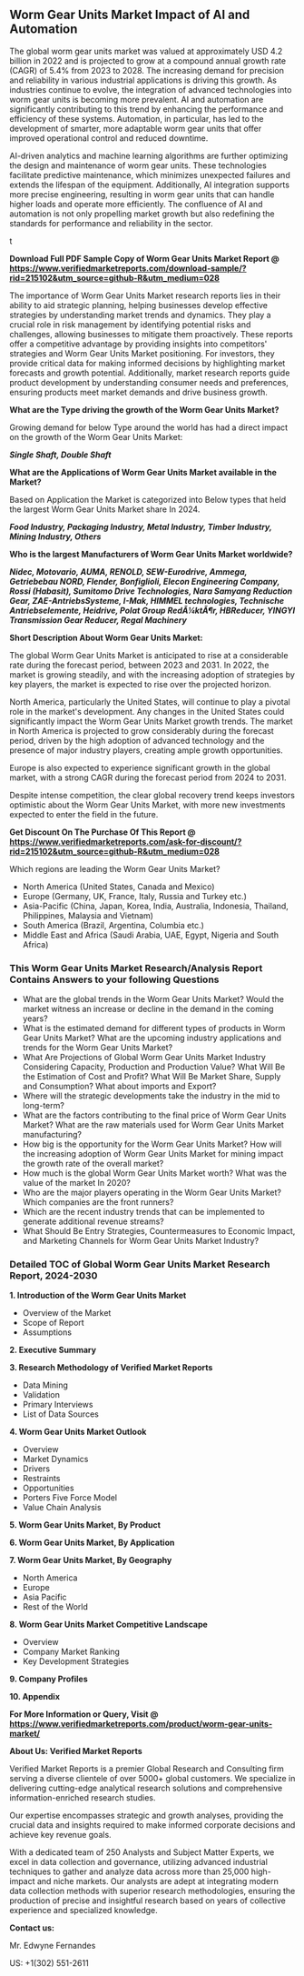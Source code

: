 <h2>Worm Gear Units Market Impact of AI and Automation</h2><p>The global worm gear units market was valued at approximately USD 4.2 billion in 2022 and is projected to grow at a compound annual growth rate (CAGR) of 5.4% from 2023 to 2028. The increasing demand for precision and reliability in various industrial applications is driving this growth. As industries continue to evolve, the integration of advanced technologies into worm gear units is becoming more prevalent. AI and automation are significantly contributing to this trend by enhancing the performance and efficiency of these systems. Automation, in particular, has led to the development of smarter, more adaptable worm gear units that offer improved operational control and reduced downtime.</p><p>AI-driven analytics and machine learning algorithms are further optimizing the design and maintenance of worm gear units. These technologies facilitate predictive maintenance, which minimizes unexpected failures and extends the lifespan of the equipment. Additionally, AI integration supports more precise engineering, resulting in worm gear units that can handle higher loads and operate more efficiently. The confluence of AI and automation is not only propelling market growth but also redefining the standards for performance and reliability in the sector.</p>t</p><p id="" class=""><strong>Download Full PDF Sample Copy of Worm Gear Units Market Report @ <a href="https://www.verifiedmarketreports.com/download-sample/?rid=215102&utm_source=github-R&utm_medium=028" target="_blank">https://www.verifiedmarketreports.com/download-sample/?rid=215102&utm_source=github-R&utm_medium=028</a></strong></p><p>The importance of&nbsp;Worm Gear Units Market research reports lies in their ability to aid strategic planning, helping businesses develop effective strategies by understanding market trends and dynamics. They play a crucial role in risk management by identifying potential risks and challenges, allowing businesses to mitigate them proactively. These reports offer a competitive advantage by providing insights into competitors' strategies and Worm Gear Units Market positioning. For investors, they provide critical data for making informed decisions by highlighting market forecasts and growth potential. Additionally, market research reports guide product development by understanding consumer needs and preferences, ensuring products meet market demands and drive business growth.</p><p><strong>What are the&nbsp;Type driving the growth of the Worm Gear Units Market?</strong></p><p id="" class="">Growing demand for below Type around the world has had a direct impact on the growth of the Worm Gear Units Market:</p><em><strong>Single Shaft, Double Shaft</strong></em></p><strong>What are the&nbsp;Applications&nbsp;of Worm Gear Units Market available in the Market?</strong></p><p id="" class="">Based on Application the Market is categorized into Below types that held the largest Worm Gear Units Market share In 2024.</p><em><strong>Food Industry, Packaging Industry, Metal Industry, Timber Industry, Mining Industry, Others</strong></em></p><strong>Who is the largest Manufacturers of Worm Gear Units Market worldwide?</strong></p><p><em><strong>Nidec, Motovario, AUMA, RENOLD, SEW-Eurodrive, Ammega, Getriebebau NORD, Flender, Bonfiglioli, Elecon Engineering Company, Rossi (Habasit), Sumitomo Drive Technologies, Nara Samyang Reduction Gear, ZAE-AntriebsSysteme, I-Mak, HIMMEL technologies, Technische Antriebselemente, Heidrive, Polat Group RedÃ¼ktÃ¶r, HBReducer, YINGYI Transmission Gear Reducer, Regal Machinery</strong></em></p><p id="" class=""><strong>Short Description About Worm Gear Units Market:</strong></p><p>The global Worm Gear Units Market is anticipated to rise at a considerable rate during the forecast period, between 2023 and 2031. In 2022, the market is growing steadily, and with the increasing adoption of strategies by key players, the market is expected to rise over the projected horizon.</p><p>North America, particularly the United States, will continue to play a pivotal role in the market's development. Any changes in the United States could significantly impact the Worm Gear Units Market growth trends. The market in North America is projected to grow considerably during the forecast period, driven by the high adoption of advanced technology and the presence of major industry players, creating ample growth opportunities.</p><p>Europe is also expected to experience significant growth in the global market, with a strong CAGR during the forecast period from 2024 to 2031.</p><p>Despite intense competition, the clear global recovery trend keeps investors optimistic about the Worm Gear Units Market, with more new investments expected to enter the field in the future.</p><p id="" class=""><strong>Get Discount On The Purchase Of This Report @ <a href="https://www.verifiedmarketreports.com/ask-for-discount/?rid=215102&utm_source=github-R&utm_medium=028" target="_blank">https://www.verifiedmarketreports.com/ask-for-discount/?rid=215102&utm_source=github-R&utm_medium=028</a></strong></p>Which regions are leading the Worm Gear Units Market?</p><ul><li>North America (United States, Canada and Mexico)</li><li>Europe (Germany, UK, France, Italy, Russia and Turkey etc.)</li><li>Asia-Pacific (China, Japan, Korea, India, Australia, Indonesia, Thailand, Philippines, Malaysia and Vietnam)</li><li>South America (Brazil, Argentina, Columbia etc.)</li><li>Middle East and Africa (Saudi Arabia, UAE, Egypt, Nigeria and South Africa)</li></ul><h3 id="" class="">This Worm Gear Units Market Research/Analysis Report Contains Answers to your following Questions</h3><ul><li>What are the global trends in the Worm Gear Units Market? Would the market witness an increase or decline in the demand in the coming years?</li><li>What is the estimated demand for different types of products in Worm Gear Units Market? What are the upcoming industry applications and trends for the Worm Gear Units Market?</li><li>What Are Projections of Global Worm Gear Units Market Industry Considering Capacity, Production and Production Value? What Will Be the Estimation of Cost and Profit? What Will Be Market Share, Supply and Consumption? What about imports and Export?</li><li>Where will the strategic developments take the industry in the mid to long-term?</li><li>What are the factors contributing to the final price of Worm Gear Units Market? What are the raw materials used for Worm Gear Units Market manufacturing?</li><li>How big is the opportunity for the Worm Gear Units Market? How will the increasing adoption of Worm Gear Units Market for mining impact the growth rate of the overall market?</li><li>How much is the global Worm Gear Units Market worth? What was the value of the market In 2020?</li><li>Who are the major players operating in the Worm Gear Units Market? Which companies are the front runners?</li><li>Which are the recent industry trends that can be implemented to generate additional revenue streams?</li><li>What Should Be Entry Strategies, Countermeasures to Economic Impact, and Marketing Channels for Worm Gear Units Market Industry?</li></ul><h3 id="" class="">Detailed TOC of Global Worm Gear Units Market Research Report, 2024-2030</h3><p id="" class=""><strong>1. Introduction of the Worm Gear Units Market</strong></p><ul><li>Overview of the Market</li><li>Scope of Report</li><li>Assumptions</li></ul><p id="" class=""><strong>2. Executive Summary</strong></p><p id="" class=""><strong>3. Research Methodology of Verified Market Reports</strong></p><ul><li>Data Mining</li><li>Validation</li><li>Primary Interviews</li><li>List of Data Sources</li></ul><p id="" class=""><strong>4. Worm Gear Units Market Outlook</strong></p><ul><li>Overview</li><li>Market Dynamics</li><li>Drivers</li><li>Restraints</li><li>Opportunities</li><li>Porters Five Force Model</li><li>Value Chain Analysis</li></ul><p id="" class=""><strong>5. Worm Gear Units Market, By Product</strong></p><p id="" class=""><strong>6. Worm Gear Units Market, By Application</strong></p><p id="" class=""><strong>7. Worm Gear Units Market, By Geography</strong></p><ul><li>North America</li><li>Europe</li><li>Asia Pacific</li><li>Rest of the World</li></ul><p id="" class=""><strong>8. Worm Gear Units Market Competitive Landscape</strong></p><ul><li>Overview</li><li>Company Market Ranking</li><li>Key Development Strategies</li></ul><p id="" class=""><strong>9. Company Profiles</strong></p><p id="" class=""><strong>10. Appendix</strong></p><p id="" class=""><strong>For More Information or Query, Visit @ <a href="https://www.verifiedmarketreports.com/product/worm-gear-units-market/" target="_blank">https://www.verifiedmarketreports.com/product/worm-gear-units-market/</a></strong></p><p id="" class=""><strong>About Us: Verified Market Reports</strong></p><p id="" class="">Verified Market Reports is a premier Global Research and Consulting firm serving a diverse clientele of over 5000+ global customers. We specialize in delivering cutting-edge analytical research solutions and comprehensive information-enriched research studies.</p><p id="" class="">Our expertise encompasses strategic and growth analyses, providing the crucial data and insights required to make informed corporate decisions and achieve key revenue goals.</p><p id="" class="">With a dedicated team of 250 Analysts and Subject Matter Experts, we excel in data collection and governance, utilizing advanced industrial techniques to gather and analyze data across more than 25,000 high-impact and niche markets. Our analysts are adept at integrating modern data collection methods with superior research methodologies, ensuring the production of precise and insightful research based on years of collective experience and specialized knowledge.</p><p id="" class=""><strong>Contact us:</strong></p><p id="" class="">Mr. Edwyne Fernandes</p><p id="" class="">US: +1(302) 551-2611</p>